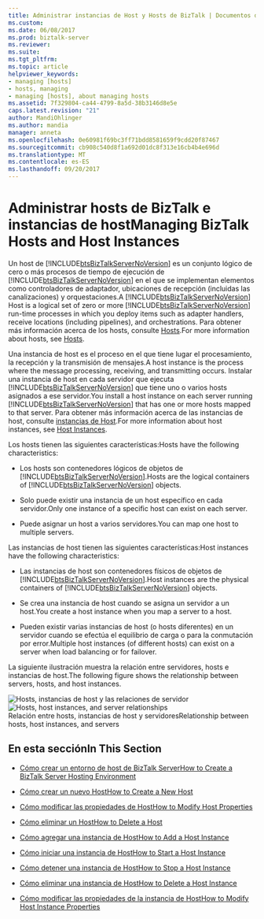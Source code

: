 ```yaml
---
title: Administrar instancias de Host y Hosts de BizTalk | Documentos de Microsoft
ms.custom: 
ms.date: 06/08/2017
ms.prod: biztalk-server
ms.reviewer: 
ms.suite: 
ms.tgt_pltfrm: 
ms.topic: article
helpviewer_keywords:
- managing [hosts]
- hosts, managing
- managing [hosts], about managing hosts
ms.assetid: 7f329804-ca44-4799-8a5d-38b3146d8e5e
caps.latest.revision: "21"
author: MandiOhlinger
ms.author: mandia
manager: anneta
ms.openlocfilehash: 0e60981f69bc3ff71bdd8581659f9cdd20f87467
ms.sourcegitcommit: cb908c540d8f1a692d01dc8f313e16cb4b4e696d
ms.translationtype: MT
ms.contentlocale: es-ES
ms.lasthandoff: 09/20/2017
---
```

# <a name="managing-biztalk-hosts-and-host-instances"></a><span data-ttu-id="25567-102">Administrar hosts de BizTalk e instancias de host</span><span class="sxs-lookup"><span data-stu-id="25567-102">Managing BizTalk Hosts and Host Instances</span></span>
<span data-ttu-id="25567-103">Un host de [!INCLUDE[btsBizTalkServerNoVersion](../includes/btsbiztalkservernoversion-md.md)] es un conjunto lógico de cero o más procesos de tiempo de ejecución de [!INCLUDE[btsBizTalkServerNoVersion](../includes/btsbiztalkservernoversion-md.md)] en el que se implementan elementos como controladores de adaptador, ubicaciones de recepción (incluidas las canalizaciones) y orquestaciones.</span><span class="sxs-lookup"><span data-stu-id="25567-103">A [!INCLUDE[btsBizTalkServerNoVersion](../includes/btsbiztalkservernoversion-md.md)] Host is a logical set of zero or more [!INCLUDE[btsBizTalkServerNoVersion](../includes/btsbiztalkservernoversion-md.md)] run-time processes in which you deploy items such as adapter handlers, receive locations (including pipelines), and orchestrations.</span></span> <span data-ttu-id="25567-104">Para obtener más información acerca de los hosts, consulte [Hosts](../core/hosts.md).</span><span class="sxs-lookup"><span data-stu-id="25567-104">For more information about hosts, see [Hosts](../core/hosts.md).</span></span>  
  
 <span data-ttu-id="25567-105">Una instancia de host es el proceso en el que tiene lugar el procesamiento, la recepción y la transmisión de mensajes.</span><span class="sxs-lookup"><span data-stu-id="25567-105">A host instance is the process where the message processing, receiving, and transmitting occurs.</span></span> <span data-ttu-id="25567-106">Instalar una instancia de host en cada servidor que ejecuta [!INCLUDE[btsBizTalkServerNoVersion](../includes/btsbiztalkservernoversion-md.md)] que tiene uno o varios hosts asignados a ese servidor.</span><span class="sxs-lookup"><span data-stu-id="25567-106">You install a host instance on each server running [!INCLUDE[btsBizTalkServerNoVersion](../includes/btsbiztalkservernoversion-md.md)] that has one or more hosts mapped to that server.</span></span> <span data-ttu-id="25567-107">Para obtener más información acerca de las instancias de host, consulte [instancias de Host](../core/host-instances.md).</span><span class="sxs-lookup"><span data-stu-id="25567-107">For more information about host instances, see [Host Instances](../core/host-instances.md).</span></span>  
  
 <span data-ttu-id="25567-108">Los hosts tienen las siguientes características:</span><span class="sxs-lookup"><span data-stu-id="25567-108">Hosts have the following characteristics:</span></span>  
  
-   <span data-ttu-id="25567-109">Los hosts son contenedores lógicos de objetos de [!INCLUDE[btsBizTalkServerNoVersion](../includes/btsbiztalkservernoversion-md.md)].</span><span class="sxs-lookup"><span data-stu-id="25567-109">Hosts are the logical containers of [!INCLUDE[btsBizTalkServerNoVersion](../includes/btsbiztalkservernoversion-md.md)] objects.</span></span>  
  
-   <span data-ttu-id="25567-110">Solo puede existir una instancia de un host específico en cada servidor.</span><span class="sxs-lookup"><span data-stu-id="25567-110">Only one instance of a specific host can exist on each server.</span></span>  
  
-   <span data-ttu-id="25567-111">Puede asignar un host a varios servidores.</span><span class="sxs-lookup"><span data-stu-id="25567-111">You can map one host to multiple servers.</span></span>  
  
 <span data-ttu-id="25567-112">Las instancias de host tienen las siguientes características:</span><span class="sxs-lookup"><span data-stu-id="25567-112">Host instances have the following characteristics:</span></span>  
  
-   <span data-ttu-id="25567-113">Las instancias de host son contenedores físicos de objetos de [!INCLUDE[btsBizTalkServerNoVersion](../includes/btsbiztalkservernoversion-md.md)].</span><span class="sxs-lookup"><span data-stu-id="25567-113">Host instances are the physical containers of [!INCLUDE[btsBizTalkServerNoVersion](../includes/btsbiztalkservernoversion-md.md)] objects.</span></span>  
  
-   <span data-ttu-id="25567-114">Se crea una instancia de host cuando se asigna un servidor a un host.</span><span class="sxs-lookup"><span data-stu-id="25567-114">You create a host instance when you map a server to a host.</span></span>  
  
-   <span data-ttu-id="25567-115">Pueden existir varias instancias de host (o hosts diferentes) en un servidor cuando se efectúa el equilibrio de carga o para la conmutación por error.</span><span class="sxs-lookup"><span data-stu-id="25567-115">Multiple host instances (of different hosts) can exist on a server when load balancing or for failover.</span></span>  
  
 <span data-ttu-id="25567-116">La siguiente ilustración muestra la relación entre servidores, hosts e instancias de host.</span><span class="sxs-lookup"><span data-stu-id="25567-116">The following figure shows the relationship between servers, hosts, and host instances.</span></span>  
  
 <span data-ttu-id="25567-117">![Hosts, instancias de host y las relaciones de servidor](../core/media/ebiz-ops-adm01.gif "ebiz_ops_adm01")</span><span class="sxs-lookup"><span data-stu-id="25567-117">![Hosts, host instances, and server relationships](../core/media/ebiz-ops-adm01.gif "ebiz_ops_adm01")</span></span>  
<span data-ttu-id="25567-118">Relación entre hosts, instancias de host y servidores</span><span class="sxs-lookup"><span data-stu-id="25567-118">Relationship between hosts, host instances, and servers</span></span>  
  
## <a name="in-this-section"></a><span data-ttu-id="25567-119">En esta sección</span><span class="sxs-lookup"><span data-stu-id="25567-119">In This Section</span></span>  
  
-   [<span data-ttu-id="25567-120">Cómo crear un entorno de host de BizTalk Server</span><span class="sxs-lookup"><span data-stu-id="25567-120">How to Create a BizTalk Server Hosting Environment</span></span>](../core/how-to-create-a-biztalk-server-hosting-environment.md)  
  
-   [<span data-ttu-id="25567-121">Cómo crear un nuevo Host</span><span class="sxs-lookup"><span data-stu-id="25567-121">How to Create a New Host</span></span>](../core/how-to-create-a-new-host.md)  
  
-   [<span data-ttu-id="25567-122">Cómo modificar las propiedades de Host</span><span class="sxs-lookup"><span data-stu-id="25567-122">How to Modify Host Properties</span></span>](../core/how-to-modify-host-properties.md)  
  
-   [<span data-ttu-id="25567-123">Cómo eliminar un Host</span><span class="sxs-lookup"><span data-stu-id="25567-123">How to Delete a Host</span></span>](../core/how-to-delete-a-host.md)  
  
-   [<span data-ttu-id="25567-124">Cómo agregar una instancia de Host</span><span class="sxs-lookup"><span data-stu-id="25567-124">How to Add a Host Instance</span></span>](../core/how-to-add-a-host-instance.md)  
  
-   [<span data-ttu-id="25567-125">Cómo iniciar una instancia de Host</span><span class="sxs-lookup"><span data-stu-id="25567-125">How to Start a Host Instance</span></span>](../core/how-to-start-a-host-instance.md)  
  
-   [<span data-ttu-id="25567-126">Cómo detener una instancia de Host</span><span class="sxs-lookup"><span data-stu-id="25567-126">How to Stop a Host Instance</span></span>](../core/how-to-stop-a-host-instance.md)  
  
-   [<span data-ttu-id="25567-127">Cómo eliminar una instancia de Host</span><span class="sxs-lookup"><span data-stu-id="25567-127">How to Delete a Host Instance</span></span>](../core/how-to-delete-a-host-instance.md)  
  
-   [<span data-ttu-id="25567-128">Cómo modificar las propiedades de la instancia de Host</span><span class="sxs-lookup"><span data-stu-id="25567-128">How to Modify Host Instance Properties</span></span>](../core/how-to-modify-host-instance-properties.md)